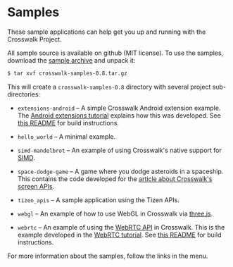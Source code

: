 # Samples

These sample applications can help get you up and running with the Crosswalk Project. 

All sample source is available on github (MIT license).  To use the samples, download the <a href="https://github.com/crosswalk-project/crosswalk-samples/archive/0.8.tar.gz">sample archive</a> and unpack it:

```sh
$ tar xvf crosswalk-samples-0.8.tar.gz
```

This will create a `crosswalk-samples-0.8` directory with several project sub-directories:

*   `extensions-android` &ndash; A simple Crosswalk Android extension example. The [Android extensions tutorial](/documentation/android_extensions.html) explains how this was developed. See [this README](https://github.com/crosswalk-project/crosswalk-samples/blob/master/extensions-android/README.md) for build instructions.

*   `hello_world` &ndash; A minimal example.

*   `simd-mandelbrot` &ndash; An example of using Crosswalk's native support for [SIMD](https://github.com/johnmccutchan/ecmascript_simd).

*   `space-dodge-game` &ndash; A game where you dodge asteroids in a spaceship. This contains the code developed for the [article about Crosswalk's screen APIs](/documentation/screens.html).

*   `tizen_apis` &ndash; A sample application using the Tizen APIs.

*   `webgl` &ndash; An example of how to use WebGL in Crosswalk via [three.js](http://threejs.org/).

*   `webrtc` &ndash; An example of using the [WebRTC API](http://www.w3.org/TR/webrtc/) in Crosswalk. This is the example developed in the [WebRTC tutorial](/documentation/webrtc.html). See [this README](https://github.com/crosswalk-project/crosswalk-samples/blob/master/webrtc/README.md) for build instructions.

For more information about the samples, follow the links in the menu.
